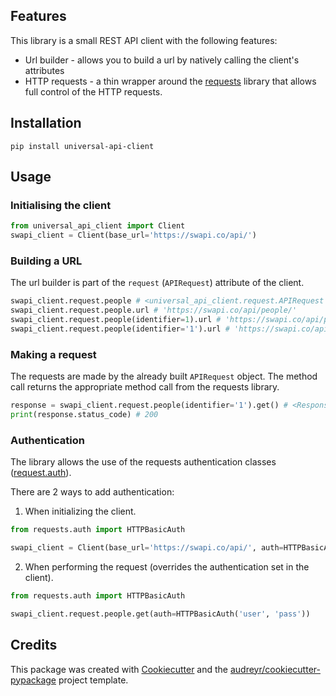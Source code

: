 ## Features

This library is a small REST API client with the following features:

  - Url builder - allows you to build a url by natively calling the
    client's attributes
  - HTTP requests - a thin wrapper around the [requests](https://requests.readthedocs.io/) library that
    allows full control of the HTTP requests.

## Installation

```shell
pip install universal-api-client
```

## Usage

### Initialising the client

``` python
from universal_api_client import Client
swapi_client = Client(base_url='https://swapi.co/api/')
```

### Building a URL

The url builder is part of the `request` (`APIRequest`) attribute of the
client.

``` python
swapi_client.request.people # <universal_api_client.request.APIRequest at 0x1093c3eb8>
swapi_client.request.people.url # 'https://swapi.co/api/people/'
swapi_client.request.people(identifier=1).url # 'https://swapi.co/api/people/1/'
swapi_client.request.people(identifier='1').url # 'https://swapi.co/api/people/1/'
```

### Making a request

The requests are made by the already built `APIRequest` object. The
method call returns the appropriate method call from the requests
library.

``` python
response = swapi_client.request.people(identifier='1').get() # <Response [200]>
print(response.status_code) # 200
```

### Authentication

The library allows the use of the requests authentication classes ([request.auth](https://requests.readthedocs.io/en/master/user/authentication/#authentication)).

There are 2 ways to add authentication:

1. When initializing the client.
```python
from requests.auth import HTTPBasicAuth

swapi_client = Client(base_url='https://swapi.co/api/', auth=HTTPBasicAuth('user', 'pass'))
```

2. When performing the request (overrides the authentication set in the client).

```python
from requests.auth import HTTPBasicAuth

swapi_client.request.people.get(auth=HTTPBasicAuth('user', 'pass'))
```

## Credits

This package was created with
[Cookiecutter](https://github.com/audreyr/cookiecutter) and the
[audreyr/cookiecutter-pypackage](https://github.com/audreyr/cookiecutter-pypackage)
project template.
